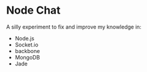 # Node Chat

A silly experiment to fix and improve my knowledge in: 

* Node.js
* Socket.io
* backbone
* MongoDB
* Jade
